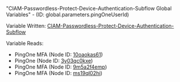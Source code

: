 "CIAM-Passwordless-Protect-Device-Authentication-Subflow Global Variables" - (ID: global.parameters.pingOneUserId)

Variable Written:
[CIAM-Passwordless-Protect-Device-Authentication-Subflow](../index.md#Variables)

Variable Reads:
* PingOne MFA (Node ID: [10oaokas61](../nodes/10oaokas61.md))
* PingOne (Node ID: [3y03qc0kxe](../nodes/3y03qc0kxe.md))
* PingOne MFA (Node ID: [9m5a2f4emp](../nodes/9m5a2f4emp.md))
* PingOne MFA (Node ID: [ms19ql02hi](../nodes/ms19ql02hi.md))
